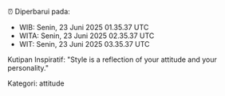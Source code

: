 ⏰ Diperbarui pada:
- WIB: Senin, 23 Juni 2025 01.35.37 UTC
- WITA: Senin, 23 Juni 2025 02.35.37 UTC
- WIT: Senin, 23 Juni 2025 03.35.37 UTC

Kutipan Inspiratif:
"Style is a reflection of your attitude and your personality."


Kategori: attitude


